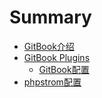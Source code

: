 # Summary

* [GitBook介绍](README.md)
* [GitBook Plugins](chapter1.md)
  * [GitBook配置](chapter1/gitbookpei-zhi.md)
* [phpstrom配置](phpstrompei-zhi.md)

